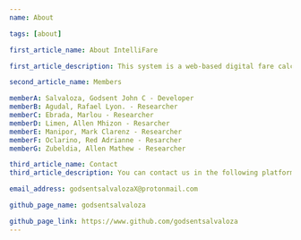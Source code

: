 ```yaml
---
name: About

tags: [about]

first_article_name: About IntelliFare

first_article_description: This system is a web-based digital fare calculator developed to help users estimate transportation fares, travel times, and other relevant travel details. Specifically designed for the Silangan-Cubao (AFPHODA) Jeepney Line, the system aims to provide accurate fare estimates for commuters traveling along this route. It is intended to streamline the fare calculation process, offering a user-friendly interface that can quickly generate the expected costs and travel times based on input parameters such as start and end points. The development of this system aligns with the academic requirements of STI-SHS03, and serves as a practical project for the courses Computer Programming 4, Computer Programming 5, Practical Research 2, and English for Academic and Professional Purposes. It combines theoretical learning with real-world application, ensuring that students apply their programming, research, and communication skills in creating a functional and practical tool that meets both academic and user needs.

second_article_name: Members

memberA: Salvaloza, Godsent John C - Developer
memberB: Agudal, Rafael Lyon. - Researcher
memberC: Ebrada, Marlou - Researcher
memberD: Limen, Allen Mhizon - Resarcher
memberE: Manipor, Mark Clarenz - Researcher
memberF: Oclarino, Red Adrianne - Resarcher
memberG: Zubeldia, Allen Mathew - Researcher

third_article_name: Contact
third_article_description: You can contact us in the following platforms below

email_address: godsentsalvalozaX@protonmail.com

github_page_name: godsentsalvaloza

github_page_link: https://www.github.com/godsentsalvaloza
---
```

